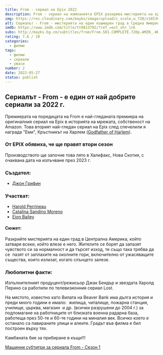 ```yaml
---
title: From - сериал на Epix 2022
description: From - сериал на компанията EPIX разкрива мистерията на един кошмарен град в Средна Америка, който хваща в капан всички, които влизат.
img: https://res.cloudinary.com/mayks/image/upload/c_scale,w_720/v1653657122/blog-mayks/movies/from/from-main_atkv2j.webp
alt: Сериалът - From - мистерията на един кошмарен град в Средна Америка
imdb: https://www.imdb.com/title/tt9813792/?ref_=ext_shr_lnk
subs: http://mayks.bg.cm/subtitles/from/From.S01.COMPLETE.720p.AMZN_.WEBRip.x264-GalaxyTVTGx.zip
rating: 7.6 / 10
categories:
  - филми
tags:
  - филми
  - сериали
  - ужаси
number: 2
date: 2022-05-27
status: publish
---
```


## Сериалът - From - е един от най добрите сериали за 2022 г.

<div class="video">
  <video-player src="https://www.youtube.com/embed/pDHqAj4eJcM?controls=0" />
</div>

Премиерата на поредицата на From е най-гледаната премиера на оригиналния сериал на Epix в историята на мрежата, собственост на Amazon. Това вторият най-гледан сериал на Epix след спечелили я награда "Еми", Кръстникът на Харлем ([Godfather of Harlem](https://www.imdb.com/title/tt8080122/)).

### От EPIX обявиха, че ще правят втори сезон
Производството ще започне това лято в Халифакс, Нова Скотия, с очаквана дата на излъчване през 2023 г.

### Създател:

-   [Джон Грифин](https://www.imdb.com/name/nm7650310/?ref_=tt_ov_wr)

### Участват:

-   [Harold Perrineau](https://www.imdb.com/name/nm0674782/?ref_=tt_ov_st)
-   [Catalina Sandino Moreno](https://www.imdb.com/name/nm1503432/?ref_=tt_ov_st)
-   [Eion Bailey](https://www.imdb.com/name/nm0047248/?ref_=tt_ov_st)

#### Сюжет:

Разкрийте мистерията на един град в Централна Америка, който затваря всеки, който влезе е него. Жителите се борят да запазят чувството си за нормалност и да търсят изход, те също така трябва да се  пазят от заплахите на околните гори, включително от ужасяващите същества, които излизат, когато слънцето залезе.

<article-image 
  thumb="https://res.cloudinary.com/mayks/image/upload/c_scale,w_720/v1653657122/blog-mayks/movies/from/from-2_hepo6f.webp"
  src="https://res.cloudinary.com/mayks/image/upload/v1653657122/blog-mayks/movies/from/from-2_hepo6f.webp"
  alt="From-сериал 2"
/></article-image>


### Любопитни факти:

Изпълнителният продуцент/режисьор Джак Бендър и звездата Харолд Перино са работили по телевизионния сериал Lost.  

<article-image 
  thumb="https://res.cloudinary.com/mayks/image/upload/c_scale,w_720/v1653657122/blog-mayks/movies/from/from-1_gxtd1b.webp"
  src="https://res.cloudinary.com/mayks/image/upload/v1653657122/blog-mayks/movies/from/from-1_gxtd1b.webp"
  alt="From-сериал 3"
/></article-image>


На мястото, известно като Вилата на Beaver Bank има дълга история и преди много години е имало:  жилища, читалище, пожарна станция, училище, църква, магазин  и др. (всички разрушени до 2004 г.) за подпомагане на работниците от близката военна радарна база, работеща през 50-те и 60-те години на миналия век. Всичко което е останало са павираните улици и алеите. Градът във филма е бил построен върху тях.  

<article-image 
  thumb="https://res.cloudinary.com/mayks/image/upload/c_scale,w_720/v1653657122/blog-mayks/movies/from/from-3_iwpfz8.webp"
  src="https://res.cloudinary.com/mayks/image/upload/v1653657122/blog-mayks/movies/from/from-3_iwpfz8.webp"
  alt="From-сериал камбаната бие"
/></article-image>

Камбаната бие за прибиране в къщи!!!  

[Машинни субтитри за сериала From - Сезон 1](http://mayks.bg.cm/subtitles/from/From.S01.COMPLETE.720p.AMZN_.WEBRip.x264-GalaxyTVTGx.zip)
